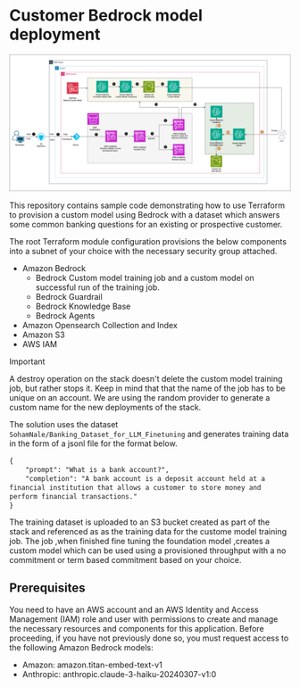 # Customer Bedrock model deployment

![](./images/ML-Model-Deployment-Page-2.drawio.png)

This repository contains sample code demonstrating how to use Terraform to provision a custom model using Bedrock with a dataset which answers some common banking questions for an existing or prospective customer.

The root Terraform module configuration provisions the below components into a subnet of your choice with the necessary security group attached.

* Amazon Bedrock
    * Bedrock Custom model training job and a custom model on successful run of the training job.
    * Bedrock Guardrail
    * Bedrock Knowledge Base
    * Bedrock Agents
* Amazon Opensearch Collection and Index
* Amazon S3
* AWS IAM

> [!IMPORTANT]
> A destroy operation on the stack doesn't delete the custom model training job, but rather stops it. Keep in mind that that the name of the job has to be unique on an account. We are using the random provider to generate a custom name for the new deployments of the stack.


The solution uses the dataset `SohamNale/Banking_Dataset_for_LLM_Finetuning` and generates training data in the form of a jsonl file for the format below.

```
{
    "prompt": "What is a bank account?",
    "completion": "A bank account is a deposit account held at a financial institution that allows a customer to store money and perform financial transactions."
}

```

The training dataset is uploaded to an S3 bucket created as part of the stack and referenced as as the training data for the custome model training job. The job ,when finished fine tuning the foundation model ,creates a custom model which can be used using a provisioned throughput with a no commitment or term based commitment based on your choice.

## Prerequisites

You need to have an AWS account and an AWS Identity and Access Management (IAM) role and user with permissions to create and manage the necessary resources and components for this application. Before proceeding, if you have not previously done so, you must request access to the following Amazon Bedrock models:

* Amazon: amazon.titan-embed-text-v1
* Anthropic: anthropic.claude-3-haiku-20240307-v1:0
